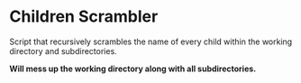 # Children Scrambler

Script that recursively scrambles the name of every child within the working directory and subdirectories.

**Will mess up the working directory along with all subdirectories.**
